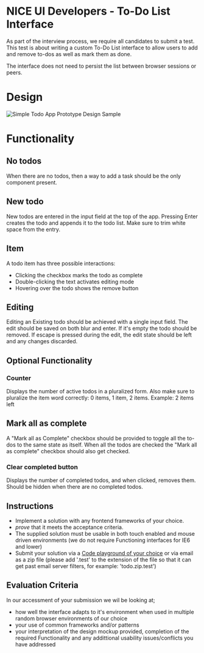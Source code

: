 NICE UI Developers - To-Do List Interface
===================

As part of the interview process, we require all candidates to submit a test. This test is about writing a custom To-Do List interface to allow users to add and remove to-dos as well as mark them as done.

The interface does not need to persist the list between browser sessions or peers.

# Design

![Simple Todo App Prototype Design Sample](https://raw.github.com/nhsevidence/InterviewTests/Frontend/master/todo.jpg "Design Prototype")

# Functionality

## No todos

When there are no todos, then a way to add a task should be the only component present.

## New todo

New todos are entered in the input field at the top of the app. Pressing Enter creates the todo and appends it to the todo list. Make sure to trim white space from the entry.

## Item

A todo item has three possible interactions:

* Clicking the checkbox marks the todo as complete
* Double-clicking the text activates editing mode
* Hovering over the todo shows the remove button

## Editing

Editing an Existing todo should be achieved with a single input field. The edit should be saved on both blur and enter. If it's empty the todo should be removed. If escape is pressed during the edit, the edit state should be left and any changes discarded.

## Optional Functionality

### Counter

Displays the number of active todos in a pluralized form. Also make sure to pluralize the item word correctly: 0 items, 1 item, 2 items. Example: 2 items left

## Mark all as complete

A "Mark all as Complete" checkbox should be provided to toggle all the to-dos to the same state as itself. When all the todos are checked the "Mark all as complete" checkbox should also get checked.

### Clear completed button

Displays the number of completed todos, and when clicked, removes them. Should be hidden when there are no completed todos.

## Instructions

* Implement a solution with any frontend frameworks of your choice.
* _prove_ that it meets the acceptance criteria.
* The supplied solution must be usable in both touch enabled and mouse driven environments (we do not require Functioning interfaces for IE6 and lower)
* Submit your solution via a [Code playground of your choice](http://www.sitepoint.com/7-code-playgrounds) or via email as a zip file (please add '.test' to the extension of the file so that it can get past email server filters, for example: 'todo.zip.test')

## Evaluation Criteria

In our accessment of your submission we wil be looking at;

* how well the interface adapts to it's environment when used in multiple random browser environments of our choice
* your use of common frameworks and/or patterns
* your interpretation of the design mockup provided, completion of the required Functionality and any addittional usability issues/conflicts you have addressed
